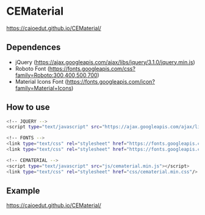 # CEMaterial
https://caioedut.github.io/CEMaterial/

## Dependences
- jQuery (https://ajax.googleapis.com/ajax/libs/jquery/3.1.0/jquery.min.js)
- Roboto Font (https://fonts.googleapis.com/css?family=Roboto:300,400,500,700)
- Material Icons Font (https://fonts.googleapis.com/icon?family=Material+Icons)

## How to use
```sh
<!-- JQUERY -->
<script type="text/javascript" src="https://ajax.googleapis.com/ajax/libs/jquery/3.1.0/jquery.min.js"></script>

<!-- FONTS -->
<link type="text/css" rel="stylesheet" href="https://fonts.googleapis.com/css?family=Roboto:300,400,500,700"/>
<link type="text/css" rel="stylesheet" href="https://fonts.googleapis.com/icon?family=Material+Icons"/>

<!-- CEMATERIAL -->
<script type="text/javascript" src="js/cematerial.min.js"></script>
<link type="text/css" rel="stylesheet" href="css/cematerial.min.css"/>
```

## Example
https://caioedut.github.io/CEMaterial/
